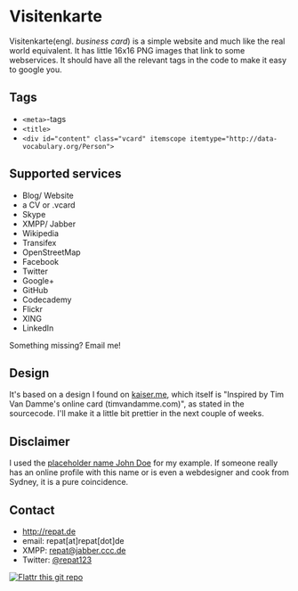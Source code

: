 Visitenkarte
======
Visitenkarte(engl. *business card*) is a simple website and much like the real world equivalent. It has little 16x16 PNG images that link to some webservices. It should have all the relevant tags in the code to make it easy to google you.

## Tags
* `<meta>`-tags
* `<title>`
* `<div id="content" class="vcard" itemscope itemtype="http://data-vocabulary.org/Person">`

## Supported services
* Blog/ Website
* a CV or .vcard
* Skype
* XMPP/ Jabber
* Wikipedia
* Transifex
* OpenStreetMap
* Facebook
* Twitter
* Google+
* GitHub
* Codecademy
* Flickr
* XING
* LinkedIn

Something missing? Email me!

## Design
It's based on a design I found on [kaiser.me](http://kaiser.me), which itself is "Inspired by Tim Van Damme's online card (timvandamme.com)", as stated in the sourcecode. I'll make it a little bit prettier in the next couple of weeks.

## Disclaimer
I used the [placeholder name John Doe](https://en.wikipedia.org/wiki/John_Doe) for my example. If someone really has an online profile with this name or is even a webdesigner and cook from Sydney, it is a pure coincidence.

## Contact
* http://repat.de
* email: repat[at]repat[dot]de
* XMPP: repat@jabber.ccc.de
* Twitter: [@repat123](https://twitter.com/repat123 "repat123 on twitter")

[![Flattr this git repo](http://api.flattr.com/button/flattr-badge-large.png)](https://flattr.com/submit/auto?user_id=repat&url=https://github.com/repat/visitenkarte&title=visitenkarte&language=&tags=github&category=software)
